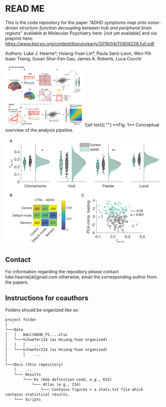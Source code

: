 # READ ME
This is the code repository for the paper *"ADHD symptoms map onto noise-driven structure-function decoupling between hub and peripheral brain regions"* available at Molecular Psychiatry here: [not yet available] and via preprint here: https://www.biorxiv.org/content/biorxiv/early/2019/04/11/606228.full.pdf

Authors: Luke J. Hearne*, Hsiang-Yuan Lin*, Paula Sanz-Leon, Wen-Yih Isaac Tseng, Susan Shur-Fen Gau, James A. Roberts, Luca Cocchi

<img src="https://github.com/ljhearne/ADHDSCFC/blob/master/Figures/Figures-01.png" style="width: 50%;"/>
![alt text]( "")
**Fig. 1** Conceptual overview of the analysis pipeline.

![alt text](https://github.com/ljhearne/ADHDSCFC/blob/master/Figures/Figures-02.png "Fig. 1 Conceptual overview of the analysis pipeline.")


## Contact
For information regarding the repository please contact luke.hearne[at]gmail.com otherwise, email the corresponding author from the papers.

## Instructions for coauthors
Folders should be organized like so:
```
project folder 
│
└───Data
│   │   AdultADHD_FS....xlsx
│   └───Schaefer114 (as Hsiang-Yuan organised)
│   │   │    ...
│   └───Schaefer214 (as Hsiang-Yuan organised)
│       │    ...
│   
└───Docs (this repository)
    │    ...
    └─── Results
        └─── Kx (Hub definition used, e.g., K15)
            └─── Atlas (e.g., 214)
                └─── Contains figures + a stats.txt file which contains statistical results.
    └─── Scripts
```


